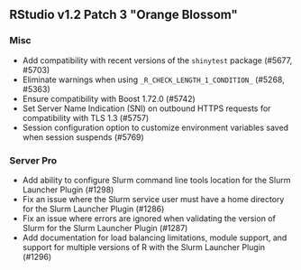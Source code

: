
## RStudio v1.2 Patch 3 "Orange Blossom"


### Misc

* Add compatibility with recent versions of the `shinytest` package (#5677, #5703)
* Eliminate warnings when using `_R_CHECK_LENGTH_1_CONDITION_` (#5268, #5363)
* Ensure compatibility with Boost 1.72.0 (#5742)
* Set Server Name Indication (SNI) on outbound HTTPS requests for compatibility with TLS 1.3 (#5757)
* Session configuration option to customize environment variables saved when session suspends (#5769)

### Server Pro

* Add ability to configure Slurm command line tools location for the Slurm Launcher Plugin (#1298)
* Fix an issue where the Slurm service user must have a home directory for the Slurm Launcher Plugin (#1286)
* Fix an issue where errors are ignored when validating the version of Slurm for the Slurm Launcher Plugin (#1287)
* Add documentation for load balancing limitations, module support, and support for multiple versions of R with the Slurm Launcher Plugin (#1296)
